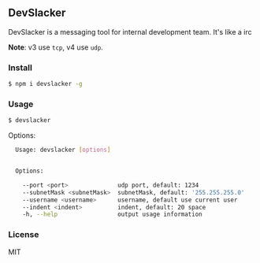 ## DevSlacker

DevSlacker is a messaging tool for internal development team. It's like a irc

**Note**: v3 use `tcp`, v4 use `udp`.

### Install

```sh
$ npm i devslacker -g
```

### Usage

```sh
$ devslacker
```

Options:

```sh
  Usage: devslacker [options]


  Options:

    --port <port>              udp port, default: 1234
    --subnetMask <subnetMask>  subnetMask, default: '255.255.255.0'
    --username <username>      username, default use current user
    --indent <indent>          indent, default: 20 space
    -h, --help                 output usage information
```

### License

MIT